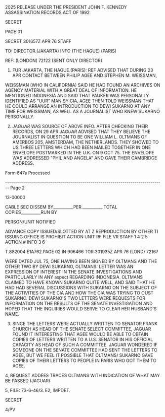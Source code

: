 2025 RELEASE UNDER THE PRESIDENT JOHN F. KENNEDY ASSASSINATION RECORDS ACT OF 1992

SECRET

PAGE 01

SECRET 301657Z APR 76 STAFF

TO: DIRECTOR.(JAKARTA) INFO (THE HAGUE) (PARIS)

REF: (LONDON) 72122 (SENT ONLY DIRECTOR)

1. FUR JAKARTA, THE HAGUE.(PARIS): REF ADVISED THAT DURING 23 APR CONTACT BETWEEN PHILIP AGEE AND STEPHEN M. WEISSMAN,

WEISSMAN (WHO IN CALIFORNIA) SAID HE HAD FOUND AN ARCHIVES ON AGENCY MATERIAL WITH A GREAT DEAL OF INFORMATION. HE MENTIONED INDONESIA AND SAID THAT PAUKER WAS PERSONALLY IDENTIFIED AS "UUR" MAN.SY CIA, AGEE THEN TOLD WEISSMAN THAT HE COULD ARRANGE AN INTRODUCTION TO DEWI SUKARNO AT ANY TIME FOR WEISSMAN, AS WELL AS A JOURNALIST WHO KNEW SUKARNO PERSONALLY.

2. *JAGUAR* WAS SOURCE OF ABOVE INFO. AFTER CHECKING THEIR RECORDS, ON 29 APR *JAGUAR* ADVISED THAT THEY BELIEVE THE JOURNALIST IN QUESTION TO BE ONE WILLIAM L. OLTMANS OF AMERBOS 205, AMSTERDAM, THE NETHERLANDS. THEY SHOWED TO US THREE LETTERS WHICH HAD BEEN MAILED TOGETHER IN ONE ENVELOPE POSTMARKED IN THE U.K. ON 9 OCT 75. THE ENVELOPE WAS ADDRESSED "PHIL AND ANGELA" AND GAVE THEIR CAMBRIDGE ADDRESS.

Form 647a Processed


-------------------------------------------------------------------------------- Page 2

13-00000

CABLE SEC DISSEM BY__________PER.__________ TOTAL COPIES__________RUN BY

PERSON/UNIT NOTIFIED

ADVANCE COPY ISSUED/SLOTTED BY AT Z REPRODUCTION BY OTHER TI
ISSUING OFFICE IS PROHIBIT
ACTION UNIT RF FILE VR STAFF
1 4
2 5
ACTION # INFO 3 6

T 882004 E1A762 PAGE 02 IN 906466
TOR:301935Z APR 76 (LOND) 72167

WERE DATED JUL 75, ONE HAVING BEEN SIGNED BY OLTMANS AND THE
OTHER TWO BY DEWI SUKARNO, OLTMANS' LETTER WAS AN EXPRESSION
OF INTEREST IN THE SENATE INVESTIGATIONS AND PARTICULARLY IN ANY
aspect REGARDING INDONESIA. OLTMANS CLAIMED TO HAVE KNOWN SUKARNO
QUITE WELL, AND SAID THAT HE HAD HAD SEVERAL DISCUSSIONS WITH SUKARNO
ON THE SUBJECT OF THE ACTIVITIES OF THE CIA AND HOW THE CIA WAS
TRYING TO OUST SUKARNO. DEWI SUKARNO'S TWO LETTERS WERE REQUESTS
FOR INFORMATION ON THE RESULTS OF THE SENATE INVESTIGATION AND
HOPED THAT THE INQUIRIES WOULD SERVE TO CLEAR HER HUSBAND'S NAME.

3. SINCE THE LETTERS WERE ACTUALLY WRITTEN TO SENATOR FRANK
   CHURCH AS HEAD OF THE SENATE SELECT COMMITTEE, JAGUAR FOUND IT
   INTERESTING THAT AGEE WOULD BE ABLE TO OBTAIN COPIES OF LETTERS
   WRITTEN TO A U.S. SENATOR IN HIS OFFICIAL CAPACITY AS HEAD OF SUCH
   A COMMITTEE. JAGUAR WONDERED IF SOMEONE ON THE SENATE COMMITTEE HAD
   SENT THE LETTERS TO AGEE, BUT WE FEEL IT POSSIBLE THAT OLTMANS/
   SUKARNO GAVE COPIES OF THEIR LETTERS TO PEOPLE IN PARIS WHO GOT
   THEM TO AGEE.

4, REQUEST ADDEES TRACES OLTMANS WITH INDICATION OF WHAT MAY
BE PASSED (JAGUAR)

5, FILE: 73-6-46/3. E2, IMPDET.

SECRET

4/PV
